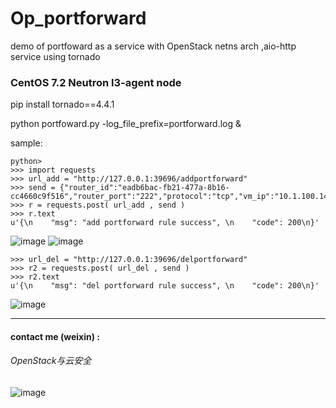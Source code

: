 # Op_portforward
demo of portfoward as a service with OpenStack netns arch ,aio-http service using tornado

### CentOS 7.2  Neutron l3-agent node

pip install tornado==4.4.1

python portfoward.py -log_file_prefix=portforward.log &

sample:

```
python>
>>> import requests
>>> url_add = "http://127.0.0.1:39696/addportforward"
>>> send = {"router_id":"eadb6bac-fb21-477a-8b16-cc4660c9f516","router_port":"222","protocol":"tcp","vm_ip":"10.1.100.14","vm_port":"22"}
>>> r = requests.post( url_add , send )
>>> r.text
u'{\n    "msg": "add portforward rule success", \n    "code": 200\n}'
```
![image](http://123.206.71.64/api_conffile1.png)
![image](http://123.206.71.64/api_res.png)
```
>>> url_del = "http://127.0.0.1:39696/delportforward"
>>> r2 = requests.post( url_del , send )
>>> r2.text
u'{\n    "msg": "del portforward rule success", \n    "code": 200\n}'
```
![image](http://123.206.71.64/api_conffile2.png)



---

#### contact me (weixin) :
###### OpenStack与云安全

 ![image](http://123.206.71.64/cloudsec.jpg)

